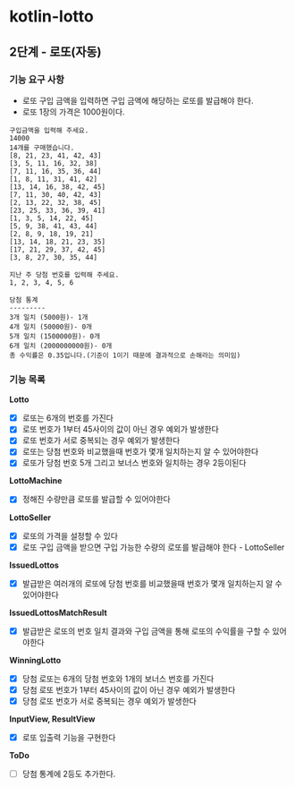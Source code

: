 # kotlin-lotto

## 2단계 - 로또(자동)

### 기능 요구 사항
- 로또 구입 금액을 입력하면 구입 금액에 해당하는 로또를 발급해야 한다.
- 로또 1장의 가격은 1000원이다.

```
구입금액을 입력해 주세요.
14000
14개를 구매했습니다.
[8, 21, 23, 41, 42, 43]
[3, 5, 11, 16, 32, 38]
[7, 11, 16, 35, 36, 44]
[1, 8, 11, 31, 41, 42]
[13, 14, 16, 38, 42, 45]
[7, 11, 30, 40, 42, 43]
[2, 13, 22, 32, 38, 45]
[23, 25, 33, 36, 39, 41]
[1, 3, 5, 14, 22, 45]
[5, 9, 38, 41, 43, 44]
[2, 8, 9, 18, 19, 21]
[13, 14, 18, 21, 23, 35]
[17, 21, 29, 37, 42, 45]
[3, 8, 27, 30, 35, 44]

지난 주 당첨 번호를 입력해 주세요.
1, 2, 3, 4, 5, 6

당첨 통계
---------
3개 일치 (5000원)- 1개
4개 일치 (50000원)- 0개
5개 일치 (1500000원)- 0개
6개 일치 (2000000000원)- 0개
총 수익률은 0.35입니다.(기준이 1이기 때문에 결과적으로 손해라는 의미임)
```

### 기능 목록
**Lotto**
- [x] 로또는 6개의 번호를 가진다
- [x] 로또 번호가 1부터 45사이의 값이 아닌 경우 예외가 발생한다
- [x] 로또 번호가 서로 중복되는 경우 예외가 발생한다
- [x] 로또는 당첨 번호와 비교했을때 번호가 몇개 일치하는지 알 수 있어야한다
- [x] 로또가 당첨 번호 5개 그리고 보너스 번호와 일치하는 경우 2등이된다

**LottoMachine**
- [x] 정해진 수량만큼 로또를 발급할 수 있어야한다

**LottoSeller**
- [x] 로또의 가격을 설정할 수 있다
- [x] 로또 구입 금액을 받으면 구입 가능한 수량의 로또를 발급해야 한다 - LottoSeller

**IssuedLottos**
- [x] 발급받은 여러개의 로또에 당첨 번호를 비교했을때 번호가 몇개 일치하는지 알 수 있어야한다

**IssuedLottosMatchResult**
- [x] 발급받은 로또의 번호 일치 결과와 구입 금액을 통해 로또의 수익률을 구할 수 있어야한다

**WinningLotto**
- [x] 당첨 로또는 6개의 당첨 번호와 1개의 보너스 번호를 가진다
- [x] 당첨 로또 번호가 1부터 45사이의 값이 아닌 경우 예외가 발생한다
- [x] 당첨 로또 번호가 서로 중복되는 경우 예외가 발생한다

**InputView, ResultView**
- [x] 로또 입출력 기능을 구현한다

**ToDo**
- [ ] 당첨 통계에 2등도 추가한다.
